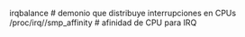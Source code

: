 irqbalance      # demonio que distribuye interrupciones en CPUs
/proc/irq/<IRQ>/smp_affinity    # afinidad de CPU para IRQ
